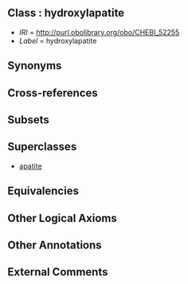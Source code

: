 
## Class : hydroxylapatite

 * *IRI* = http://purl.obolibrary.org/obo/CHEBI_52255
 * *Label* = hydroxylapatite

## Synonyms


## Cross-references


## Subsets


## Superclasses

 * [apatite](../../CHEBI/54/CHEBI_52254.md)

## Equivalencies


## Other Logical Axioms


## Other Annotations


## External Comments

